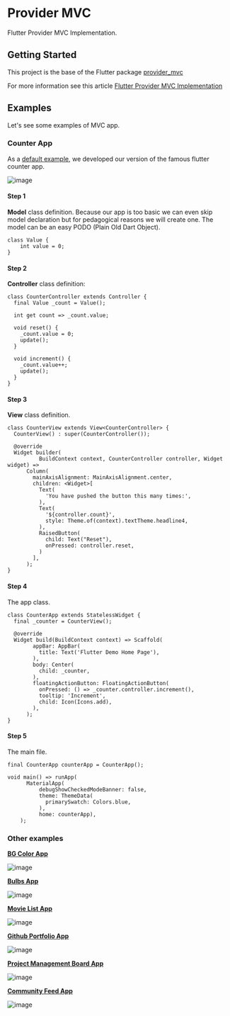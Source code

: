 # Provider MVC

Flutter Provider MVC Implementation.

## Getting Started

This project is the base of the Flutter package [provider_mvc](https://pub.dev/packages/provider_mvc)

For more information see this article
[Flutter Provider MVC Implementation](https://medium.com/@aymen.toumi/flutter-provider-mvc-implementation-267971a9c810)

## Examples

Let's see some examples of MVC app.

### Counter App

As a [default example](https://github.com/aymentoumi/ProviderMVC/tree/main/example), we developed our version of the famous flutter counter app.

![image](https://raw.githubusercontent.com/aymentoumi/ProviderMVC/main/example/asset/counter.gif)

#### Step 1

**Model** class definition.
Because our app is too basic we can even skip model declaration but for pedagogical reasons we will create one.
The model can be an easy PODO (Plain Old Dart Object).

```
class Value {
    int value = 0;
}
```

#### Step 2

**Controller** class definition:

```
class CounterController extends Controller {
  final Value _count = Value();

  int get count => _count.value;

  void reset() {
    _count.value = 0;
    update();
  }

  void increment() {
    _count.value++;
    update();
  }
}
```

#### Step 3

**View** class definition.

```
class CounterView extends View<CounterController> {
  CounterView() : super(CounterController());

  @override
  Widget builder(
          BuildContext context, CounterController controller, Widget widget) =>
      Column(
        mainAxisAlignment: MainAxisAlignment.center,
        children: <Widget>[
          Text(
            'You have pushed the button this many times:',
          ),
          Text(
            '${controller.count}',
            style: Theme.of(context).textTheme.headline4,
          ),
          RaisedButton(
            child: Text("Reset"),
            onPressed: controller.reset,
          )
        ],
      );
}
```

#### Step 4

The app class.

```
class CounterApp extends StatelessWidget {
  final _counter = CounterView();

  @override
  Widget build(BuildContext context) => Scaffold(
        appBar: AppBar(
          title: Text('Flutter Demo Home Page'),
        ),
        body: Center(
          child: _counter,
        ),
        floatingActionButton: FloatingActionButton(
          onPressed: () => _counter.controller.increment(),
          tooltip: 'Increment',
          child: Icon(Icons.add),
        ),
      );
}
```

#### Step 5

The main file.

```
final CounterApp counterApp = CounterApp();

void main() => runApp(
      MaterialApp(
          debugShowCheckedModeBanner: false,
          theme: ThemeData(
            primarySwatch: Colors.blue,
          ),
          home: counterApp),
    );
```

### Other examples

[**BG Color App**](https://github.com/aymentoumi/ProviderMVC/tree/main/projects/bg_color)

![image](https://raw.githubusercontent.com/aymentoumi/ProviderMVC/main/projects/bg_color/image/bg_color.gif)

[**Bulbs App**](https://github.com/aymentoumi/ProviderMVC/tree/main/projects/bulbs)

![image](https://raw.githubusercontent.com/aymentoumi/ProviderMVC/main/projects/bulbs/image/bulbs.gif)

[**Movie List App**](https://github.com/aymentoumi/ProviderMVC/tree/main/projects/movie_list)

![image](https://raw.githubusercontent.com/aymentoumi/ProviderMVC/main/projects/movie_list/image/movie_list.gif)

[**Github Portfolio App**](https://github.com/aymentoumi/ProviderMVC/tree/main/projects/portfolio)

![image](https://raw.githubusercontent.com/aymentoumi/ProviderMVC/main/projects/portfolio/image/portfolio.gif)

[**Project Management Board App**](https://github.com/aymentoumi/ProviderMVC/tree/main/projects/project_board)

![image](https://raw.githubusercontent.com/aymentoumi/ProviderMVC/main/projects/project_board/image/project_board.gif)

[**Community Feed App**](https://github.com/aymentoumi/ProviderMVC/tree/main/projects/community_feed)

![image](https://raw.githubusercontent.com/aymentoumi/ProviderMVC/main/projects/community_feed/image/project_board.gif)
